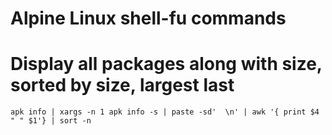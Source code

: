 # Alpine Linux shell-fu commands

# Display all packages along with size, sorted by size, largest last

    apk info | xargs -n 1 apk info -s | paste -sd'  \n' | awk '{ print $4 " " $1'} | sort -n
